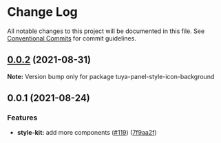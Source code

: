 # Change Log

All notable changes to this project will be documented in this file.
See [Conventional Commits](https://conventionalcommits.org) for commit guidelines.

## [0.0.2](https://github.com/tuya/tuya-panel-kit/compare/tuya-panel-style-icon-background@0.0.1...tuya-panel-style-icon-background@0.0.2) (2021-08-31)

**Note:** Version bump only for package tuya-panel-style-icon-background





## 0.0.1 (2021-08-24)


### Features

* **style-kit:** add more components ([#119](https://github.com/tuya/tuya-panel-kit/issues/119)) ([7f9aa2f](https://github.com/tuya/tuya-panel-kit/commit/7f9aa2fecf01c73760eeb88fcc09703ccef3afca))
